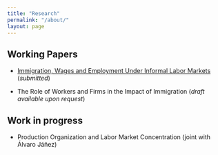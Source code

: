 ```yaml
---
title: "Research"
permalink: "/about/"
layout: page
---
```


## Working Papers

- [Immigration, Wages and Employment Under Informal Labor Markets](https://osf.io/preprints/socarxiv/acr4v/) (*submitted*)

- The Role of Workers and Firms in the Impact of Immigration (*draft available upon request*)

## Work in progress

- Production Organization and Labor Market Concentration (joint with Álvaro Jáñez)
